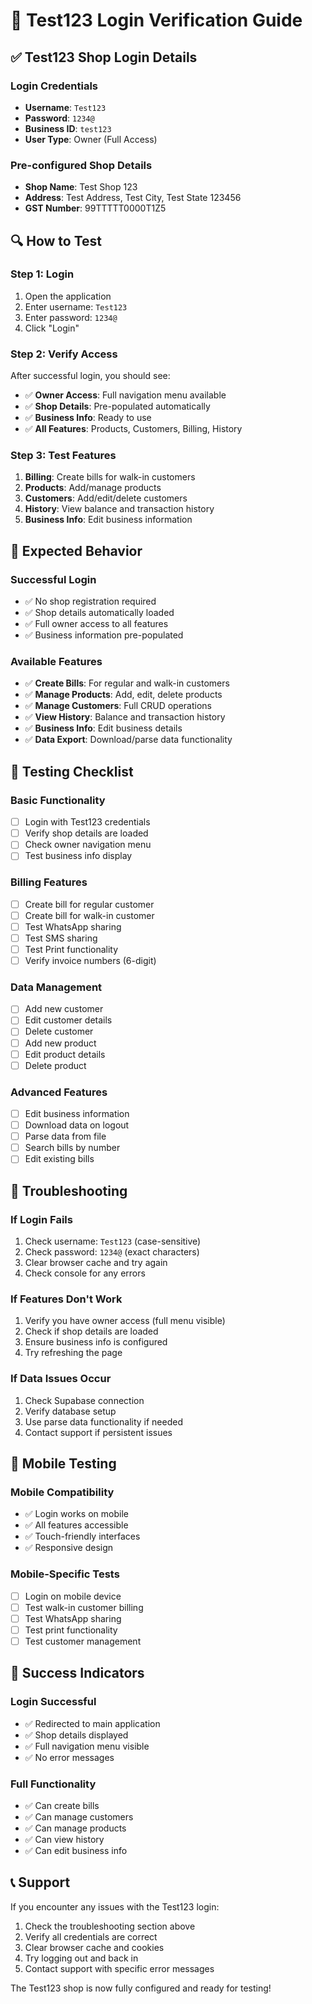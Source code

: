 # 🧪 Test123 Login Verification Guide

## ✅ **Test123 Shop Login Details**

### **Login Credentials**
- **Username**: `Test123`
- **Password**: `1234@`
- **Business ID**: `test123`
- **User Type**: Owner (Full Access)

### **Pre-configured Shop Details**
- **Shop Name**: Test Shop 123
- **Address**: Test Address, Test City, Test State 123456
- **GST Number**: 99TTTTT0000T1Z5

## 🔍 **How to Test**

### **Step 1: Login**
1. Open the application
2. Enter username: `Test123`
3. Enter password: `1234@`
4. Click "Login"

### **Step 2: Verify Access**
After successful login, you should see:
- ✅ **Owner Access**: Full navigation menu available
- ✅ **Shop Details**: Pre-populated automatically
- ✅ **Business Info**: Ready to use
- ✅ **All Features**: Products, Customers, Billing, History

### **Step 3: Test Features**
1. **Billing**: Create bills for walk-in customers
2. **Products**: Add/manage products
3. **Customers**: Add/edit/delete customers
4. **History**: View balance and transaction history
5. **Business Info**: Edit business information

## 🎯 **Expected Behavior**

### **Successful Login**
- ✅ No shop registration required
- ✅ Shop details automatically loaded
- ✅ Full owner access to all features
- ✅ Business information pre-populated

### **Available Features**
- ✅ **Create Bills**: For regular and walk-in customers
- ✅ **Manage Products**: Add, edit, delete products
- ✅ **Manage Customers**: Full CRUD operations
- ✅ **View History**: Balance and transaction history
- ✅ **Business Info**: Edit business details
- ✅ **Data Export**: Download/parse data functionality

## 🚀 **Testing Checklist**

### **Basic Functionality**
- [ ] Login with Test123 credentials
- [ ] Verify shop details are loaded
- [ ] Check owner navigation menu
- [ ] Test business info display

### **Billing Features**
- [ ] Create bill for regular customer
- [ ] Create bill for walk-in customer
- [ ] Test WhatsApp sharing
- [ ] Test SMS sharing
- [ ] Test Print functionality
- [ ] Verify invoice numbers (6-digit)

### **Data Management**
- [ ] Add new customer
- [ ] Edit customer details
- [ ] Delete customer
- [ ] Add new product
- [ ] Edit product details
- [ ] Delete product

### **Advanced Features**
- [ ] Edit business information
- [ ] Download data on logout
- [ ] Parse data from file
- [ ] Search bills by number
- [ ] Edit existing bills

## 🔧 **Troubleshooting**

### **If Login Fails**
1. Check username: `Test123` (case-sensitive)
2. Check password: `1234@` (exact characters)
3. Clear browser cache and try again
4. Check console for any errors

### **If Features Don't Work**
1. Verify you have owner access (full menu visible)
2. Check if shop details are loaded
3. Ensure business info is configured
4. Try refreshing the page

### **If Data Issues Occur**
1. Check Supabase connection
2. Verify database setup
3. Use parse data functionality if needed
4. Contact support if persistent issues

## 📱 **Mobile Testing**

### **Mobile Compatibility**
- ✅ Login works on mobile
- ✅ All features accessible
- ✅ Touch-friendly interfaces
- ✅ Responsive design

### **Mobile-Specific Tests**
- [ ] Login on mobile device
- [ ] Test walk-in customer billing
- [ ] Test WhatsApp sharing
- [ ] Test print functionality
- [ ] Test customer management

## 🎉 **Success Indicators**

### **Login Successful**
- ✅ Redirected to main application
- ✅ Shop details displayed
- ✅ Full navigation menu visible
- ✅ No error messages

### **Full Functionality**
- ✅ Can create bills
- ✅ Can manage customers
- ✅ Can manage products
- ✅ Can view history
- ✅ Can edit business info

## 📞 **Support**

If you encounter any issues with the Test123 login:
1. Check the troubleshooting section above
2. Verify all credentials are correct
3. Clear browser cache and cookies
4. Try logging out and back in
5. Contact support with specific error messages

The Test123 shop is now fully configured and ready for testing!
